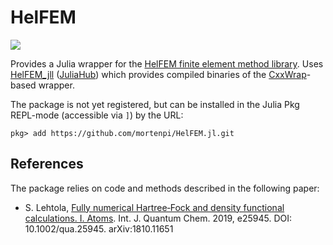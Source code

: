 # HelFEM

<!-- [![][docs-stable-img]][docs-stable-url] -->
[![][docs-dev-img]][docs-dev-url]

Provides a Julia wrapper for the [HelFEM finite element method library](https://github.com/susilehtola/HelFEM).
Uses [HelFEM_jll](https://github.com/JuliaPackaging/Yggdrasil/blob/master/H/HelFEM/build_tarballs.jl) ([JuliaHub](https://juliahub.com/ui/Packages/HelFEM_jll/Tv3dF/0.0.1+1)) which provides compiled binaries of the [CxxWrap](https://github.com/JuliaInterop/CxxWrap.jl)-based wrapper.

The package is not yet registered, but can be installed in the Julia Pkg REPL-mode (accessible via `]`) by the URL:

```julia-repl
pkg> add https://github.com/mortenpi/HelFEM.jl.git
```

## References

The package relies on code and methods described in the following paper:

* S. Lehtola, [Fully numerical Hartree‐Fock and density functional calculations. I. Atoms](http://doi.org/10.1002/qua.25945). Int. J. Quantum Chem. 2019, e25945. DOI: 10.1002/qua.25945. arXiv:1810.11651

[docs-dev-img]: https://img.shields.io/badge/docs-development-blue.svg
[docs-dev-url]: http://mortenpi.eu/HelFEM.jl/dev/
[docs-stable-img]: https://img.shields.io/badge/docs-stable-blue.svg
[docs-stable-url]: http://mortenpi.eu/HelFEM.jl/stable/
